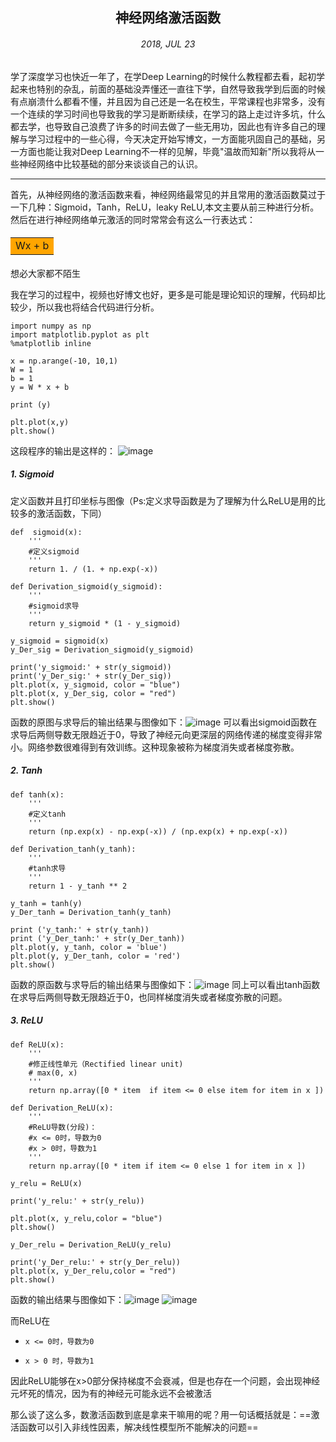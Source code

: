 ## <center>神经网络激活函数</center>
###### <center>2018, JUL 23</center>
学了深度学习也快近一年了，在学Deep Learning的时候什么教程都去看，起初学起来也特别的杂乱，前面的基础没弄懂还一直往下学，自然导致我学到后面的时候有点崩溃什么都看不懂，并且因为自己还是一名在校生，平常课程也非常多，没有一个连续的学习时间也导致我的学习是断断续续，在学习的路上走过许多坑，什么都去学，也导致自己浪费了许多的时间去做了一些无用功，因此也有许多自己的理解与学习过程中的一些心得，今天决定开始写博文，一方面能巩固自己的基础，另一方面也能让我对Deep Learning不一样的见解，毕竟"温故而知新"所以我将从一些神经网络中比较基础的部分来谈谈自己的认识。

---
首先，从神经网络的激活函数来看，神经网络最常见的并且常用的激活函数莫过于一下几种：Sigmoid，Tanh，ReLU，leaky ReLU,本文主要从前三种进行分析。
然后在进行神经网络单元激活的同时常常会有这么一行表达式：
#### <table><tr><td bgcolor=orange>Wx + b</td></tr></table>
想必大家都不陌生

我在学习的过程中，视频也好博文也好，更多是可能是理论知识的理解，代码却比较少，所以我也将结合代码进行分析。


```
import numpy as np
import matplotlib.pyplot as plt
%matplotlib inline

x = np.arange(-10, 10,1)
W = 1
b = 1
y = W * x + b

print (y)

plt.plot(x,y)
plt.show()
```
这段程序的输出是这样的：
![image](liner.png)


##### 1. Sigmoid

定义函数并且打印坐标与图像（Ps:定义求导函数是为了理解为什么ReLU是用的比较多的激活函数，下同）

```
def  sigmoid(x):
    '''
    #定义sigmoid
    '''
    return 1. / (1. + np.exp(-x))
```

```
def Derivation_sigmoid(y_sigmoid):
    '''
    #sigmoid求导
    '''
    return y_sigmoid * (1 - y_sigmoid)
```

```
y_sigmoid = sigmoid(x)
y_Der_sig = Derivation_sigmoid(y_sigmoid)

print('y_sigmoid:' + str(y_sigmoid))
print('y_Der_sig:' + str(y_Der_sig))
plt.plot(x, y_sigmoid, color = "blue")
plt.plot(x, y_Der_sig, color = "red")
plt.show()
```
函数的原图与求导后的输出结果与图像如下：![image](https://note.youdao.com/favicon.ico)
可以看出sigmoid函数在求导后两侧导数无限趋近于0，导致了神经元向更深层的网络传递的梯度变得非常小。网络参数很难得到有效训练。这种现象被称为梯度消失或者梯度弥散。
##### 2. Tanh

```
def tanh(x):
    '''
    #定义tanh
    '''
    return (np.exp(x) - np.exp(-x)) / (np.exp(x) + np.exp(-x))
```

```
def Derivation_tanh(y_tanh):
    '''
    #tanh求导
    '''
    return 1 - y_tanh ** 2 
```

```
y_tanh = tanh(y)
y_Der_tanh = Derivation_tanh(y_tanh)

print ('y_tanh:' + str(y_tanh))
print ('y_Der_tanh:' + str(y_Der_tanh))
plt.plot(y, y_tanh, color = 'blue')
plt.plot(y, y_Der_tanh, color = 'red')
plt.show()
```
函数的原函数与求导后的输出结果与图像如下：![image](https://note.youdao.com/favicon.ico)
同上可以看出tanh函数在求导后两侧导数无限趋近于0，也同样梯度消失或者梯度弥散的问题。
##### 3. ReLU

```
def ReLU(x):
    '''
    #修正线性单元（Rectified linear unit)
    # max(0, x)
    '''
    return np.array([0 * item  if item <= 0 else item for item in x ]) 
```
```
def Derivation_ReLU(x):
    '''
    #ReLU导数(分段)： 
    #x <= 0时，导数为0 
    #x > 0时，导数为1 
    '''
    return np.array([0 * item if item <= 0 else 1 for item in x ]) 
```
```
y_relu = ReLU(x)

print('y_relu:' + str(y_relu))

plt.plot(x, y_relu,color = "blue")
plt.show()
```

```
y_Der_relu = Derivation_ReLU(y_relu)

print('y_Der_relu:' + str(y_Der_relu))
plt.plot(x, y_Der_relu,color = "red")
plt.show()
```

函数的输出结果与图像如下：![image](https://note.youdao.com/favicon.ico)
![image](https://note.youdao.com/favicon.ico)

而ReLU在    
-     x <= 0时，导数为0 
-     x > 0 时，导数为1 
因此ReLU能够在x>0部分保持梯度不会衰减，但是也存在一个问题，会出现神经元坏死的情况，因为有的神经元可能永远不会被激活

那么谈了这么多，数激活函数到底是拿来干嘛用的呢？用一句话概括就是：==激活函数可以引入非线性因素，解决线性模型所不能解决的问题==
